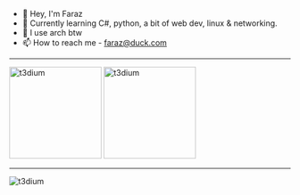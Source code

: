 - 👋 Hey, I'm Faraz
- 🌱 Currently learning C#, python, a bit of web dev, linux & networking. 
- 👀 I use arch btw
- 📫 How to reach me - faraz@duck.com
<hr>

<span>
<img height="165px" src="https://github-readme-stats.vercel.app/api?username=t3dium&show_icons=true&locale=en&theme=dark" alt="t3dium" />
</span>

<span>
<img height="165px" src="https://github-readme-stats.vercel.app/api/top-langs?username=t3dium&show_icons=true&locale=en&layout=compact&theme=dark" alt="t3dium" />
</span>

<hr>

<p> <img src="https://komarev.com/ghpvc/?username=t3dium&label=Profile%20views&color=0e75b6&style=flat" alt="t3dium" /> </p>
